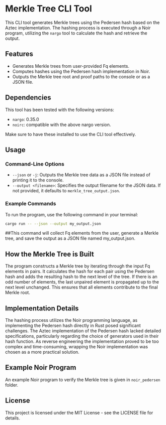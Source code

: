 # Merkle Tree CLI Tool

This CLI tool generates Merkle trees using the Pedersen hash based on the Aztec implementation. The hashing process is executed through a Noir program, utilizing the `nargo` tool to calculate the hash and retrieve the output.

## Features

- Generates Merkle trees from user-provided Fq elements.
- Computes hashes using the Pedersen hash implementation in Noir.
- Outputs the Merkle tree root and proof paths to the console or as a JSON file.

## Dependencies

This tool has been tested with the following versions:
- `nargo`: 0.35.0
- `noirc`: compatible with the above nargo version.

Make sure to have these installed to use the CLI tool effectively.

## Usage

### Command-Line Options

- `--json` or `-j`: Outputs the Merkle tree data as a JSON file instead of printing it to the console.
- `--output <filename>`: Specifies the output filename for the JSON data. If not provided, it defaults to `merkle_tree_output.json`.

### Example Commands

To run the program, use the following command in your terminal:

```bash
cargo run -- --json --output my_output.json
```

##This command will collect Fq elements from the user, generate a Merkle tree, and save the output as a JSON file named my_output.json.

## How the Merkle Tree is Built

The program constructs a Merkle tree by iterating through the input Fq elements in pairs. It calculates the hash for each pair using the Pedersen hash and adds the resulting hash to the next level of the tree. If there is an odd number of elements, the last unpaired element is propagated up to the next level unchanged. This ensures that all elements contribute to the final Merkle root.

## Implementation Details

The hashing process utilizes the Noir programming language, as implementing the Pedersen hash directly in Rust posed significant challenges. The Aztec implementation of the Pedersen hash lacked detailed specifications, particularly regarding the choice of generators used in their hash function. As reverse engineering the implementation proved to be too complex and time-consuming, wrapping the Noir implementation was chosen as a more practical solution.

## Example Noir Program
An example Noir program to verify the Merkle tree is given in `noir_pedersen` folder.

## License

This project is licensed under the MIT License - see the LICENSE file for details.